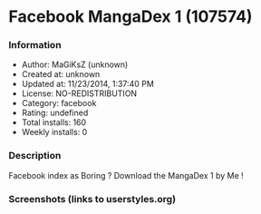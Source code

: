 # Facebook MangaDex 1 (107574)

### Information
- Author: MaGiKsZ (unknown)
- Created at: unknown
- Updated at: 11/23/2014, 1:37:40 PM
- License: NO-REDISTRIBUTION
- Category: facebook
- Rating: undefined
- Total installs: 160
- Weekly installs: 0


### Description
Facebook index as Boring ? 
Download the MangaDex 1 by Me !


### Screenshots (links to userstyles.org)



